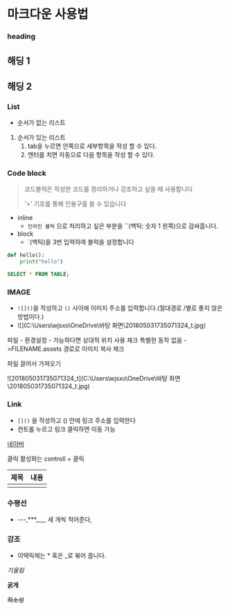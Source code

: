 # 마크다운 사용법
### heading
## 해딩 1
## 해딩 2
### List

- 순서가 없는 리스트

1. 순서가 있는 리스트
   1. tab을 누르면 안쪽으로 세부항목을 작성 할 수 있다.
   2. 엔터를 치면 자동으로 다음 항목을 작성 할 수 있다.

### Code block

> 코드블럭은 작성한 코드를 정리하거나 강조하고 싶을 때 사용합니다
>
> '>' 기호를 통해 인용구를 쓸 수 있습니다

- inline
  - `인라인 블럭`  으로 처리하고 싶은 부분을 ``(백틱: 숫자 1 왼쪽)으로 감싸줍니다.
- block
  - `(백틱)을 3번 입력하여 블럭을 설정합니다

``` python
def hello():
	print("hello")
```

```SQL
SELECT * FROM TABLE;
```

### IMAGE

- `![]()`을 작성하고 `()` 사이에 이미지 주소를 입력합니다.(절대경로 /별로 좋지 앉은 방법이다.)
- ![](C:\Users\wjsxo\OneDrive\바탕 화면\201805031735071324_t.jpg)



파일 - 환경설정 - 가능하다면 상대적 위치 사용 체크 특별한 동작 없음 ->FILENAME.assets 경로로 이미지 복사 체크

파일 끌어서 가져오기

![201805031735071324_t](C:\Users\wjsxo\OneDrive\바탕 화면\201805031735071324_t.jpg)



### Link

- `[]()` 을 작성하고 () 안에 링크 주소를 입력한다
- 컨트롤 누르고 링크 클릭하면 이동 가능

[네이버](https://www.naver.com)

클릭 활성화는 controll + 클릭



| 제목 | 내용 |
| ---- | ---- |
|      |      |



### 수평선

- ---,***,___ 세 개씩 적어준다,



### 강조

- 이택릭체는 * 혹은 _로 붂어 줍니다.

*기울림*

**굵게**

~~최소성~~